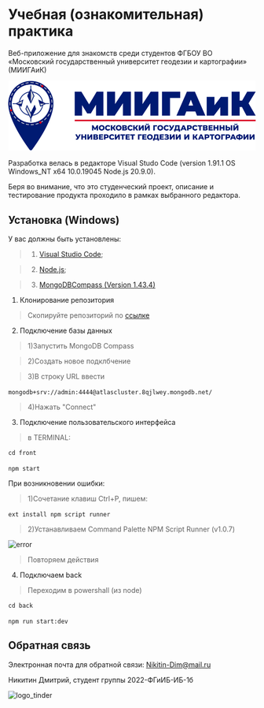 # Учебная (ознакомительная) практика
Веб-приложение для знакомств среди студентов 
ФГБОУ ВО «Московский государственный университет геодезии и картографии» (МИИГАиК)

![Logotype](./Practices/docs/ru/readmeextra/logo.png)

Разработка велась в редакторе Visual Studo Code (version 1.91.1 OS Windows_NT x64 10.0.19045 Node.js 20.9.0).

Беря во внимание, что это студенческий проект, описание и тестирование продукта проходило в рамках выбранного редактора. 

## Установка (Windows) 

У вас должны быть установлены: 

> 1) [Visual Studio Code](https://code.visualstudio.com/Download);

> 2) [Node.js](https://nodejs.org/en/download/package-manager?ref=molify.net); 

> 3) [MongoDBCompass (Version 1.43.4)](https://www.mongodb.com/) 

1. Клонирование репозитория

> Скопируйте репозиторий по [ссылке](https://github.com/Nikitin-Dmitry/summer_practice_MIIGAiK_2023/tree/main/Practices) 

2. Подключение базы данных

> 1)Запустить MongoDB Compass

> 2)Создать новое подклбчение
  
> 3)В строку URL ввести

``` mongodb+srv://admin:4444@atlascluster.8qjlwey.mongodb.net/ ```

> 4)Нажать "Connect"

3. Подключение пользовательского интерфейса 

> в TERMINAL:

```
cd front

npm start
```

  При возникновении ошибки:

>  1)Сочетание клавиш Ctrl+P, пишем:

```ext install npm script runner```

>  2)Устанавливаем Command Palette NPM Script Runner (v1.0.7)

![error](./Practices/docs/ru/readmeextra/npm.png)

> Повторяем действия

4. Подключаем back

> Переходим в powershall (из node)

```
cd back

npm run start:dev
```

## Обратная связь

Электронная почта для обратной связи: Nikitin-Dim@mail.ru

Никитин Дмитрий, студент группы 2022-ФГиИБ-ИБ-1б

![logo_tinder](./Practices/docs/ru/readmeextra/logo_tinder.png)
